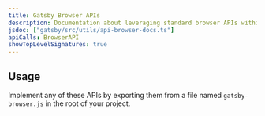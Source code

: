 ```yaml
---
title: Gatsby Browser APIs
description: Documentation about leveraging standard browser APIs within Gatsby
jsdoc: ["gatsby/src/utils/api-browser-docs.ts"]
apiCalls: BrowserAPI
showTopLevelSignatures: true
---
```


## Usage

Implement any of these APIs by exporting them from a file named `gatsby-browser.js` in the root of your project.
